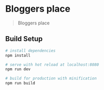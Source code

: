 # Bloggers place

> Bloggers place

## Build Setup

``` bash
# install dependencies
npm install

# serve with hot reload at localhost:8080
npm run dev

# build for production with minification
npm run build
```


